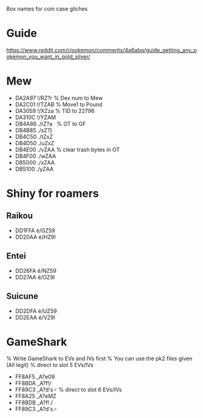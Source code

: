 Box names for coin case gliches

# Guide
https://www.reddit.com/r/pokemon/comments/4a6abq/guide_getting_any_pokémon_you_want_in_gold_silver/

# Mew
- DA2A97 !/RZ?r   % Dex num to Mew
- DA2C01 !/TZAB   % Move1 to Pound
- DA3059 !/XZza   % TID to 22796
- DA310C !/YZAM
- DB4A86 ./rZ?a   % OT to GF
- DB4B85 ./sZ?]
- DB4C50 ./tZxZ
- DB4D50 ./uZxZ
- DB4E00 ./vZAA   % clear trash bytes in OT
- DB4F00 ./wZAA
- DB5000 ./xZAA
- DB5100 ./yZAA

# Shiny for roamers
## Raikou
- DD1FFA é/GZ59
- DD20AA é/HZ9l
## Entei
- DD26FA é/NZ59
- DD27AA é/OZ9l
## Suicune
- DD2DFA é/UZ59
- DD2EAA é/VZ9l

# GameShark
% Write GameShark to EVs and IVs first
% You can use the pk2 files given (All legit)
% direct to slot 5 EVs/IVs
- FF8AF5 _A?e09
- FF8BDA _A?f!/
- FF89C3 _A?d's♂
% direct to slot 6 EVs/IVs
- FF8A25 _A?eMZ
- FF8BDB _A?f!./
- FF89C3 _A?d's♂


